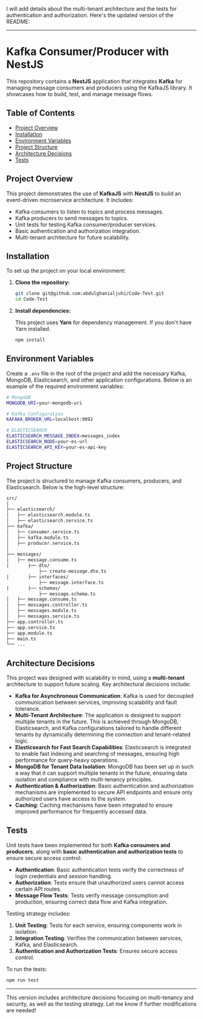 I will add details about the multi-tenant architecture and the tests for authentication and authorization. Here's the updated version of the README:

---

# Kafka Consumer/Producer with NestJS

This repository contains a **NestJS** application that integrates **Kafka** for managing message consumers and producers using the KafkaJS library. It showcases how to build, test, and manage message flows.

## Table of Contents

- [Project Overview](#project-overview)
- [Installation](#installation)
- [Environment Variables](#environment-variables)
- [Project Structure](#project-structure)
- [Architecture Decisions](#architecture-decisions)
- [Tests](#tests)

## Project Overview

This project demonstrates the use of **KafkaJS** with **NestJS** to build an event-driven microservice architecture. It includes:
- Kafka consumers to listen to topics and process messages.
- Kafka producers to send messages to topics.
- Unit tests for testing Kafka consumer/producer services.
- Basic authentication and authorization integration.
- Multi-tenant architecture for future scalability.

## Installation

To set up the project on your local environment:

1. **Clone the repository:**

    ```bash
    git clone git@github.com:abdulghanialjuhi/Code-Test.git
    cd Code-Test
    ```

2. **Install dependencies:**

    This project uses **Yarn** for dependency management. If you don't have Yarn installed.

    ```bash
    npm install
    ```

## Environment Variables

Create a `.env` file in the root of the project and add the necessary Kafka, MongoDB, Elasticsearch, and other application configurations. Below is an example of the required environment variables:

```bash
# MongoDB
MONGODB_URI=your-mongodb-uri

# Kafka Configuration
KAFAKA_BROKER_URL=localhost:9092

# ELASTICSEARCH
ELASTICSEARCH_MESSAGE_INDEX=messages_index
ELASTICSEARCH_NODE=your-es-url
ELASTICSEARCH_API_KEY=your-es-api-key
```

## Project Structure

The project is structured to manage Kafka consumers, producers, and Elasticsearch. Below is the high-level structure:

```bash
src/
│
├── elasticsearch/                 
│   ├── elasticsearch.module.ts 
│   ├── elasticsearch.service.ts 
├── kafka/                 
│   ├── consumer.service.ts 
│   ├── kafka.module.ts 
│   ├── producer.service.ts 
│
├── messages/              
│   ├── message.consume.ts
|       ├── dto/
            ├── create-message.dto.ts
|       ├── interfaces/
            ├── message.interface.ts
|       ├── schemas/
            ├── message.schema.ts
│   ├── message.consume.ts
│   ├── messages.controller.ts
│   ├── messages.module.ts
│   ├── messages.service.ts 
├── app.controller.ts  
├── app.service.ts  
├── app.module.ts  
├── main.ts                
└── ...
```

## Architecture Decisions

This project was designed with scalability in mind, using a **multi-tenant** architecture to support future scaling. Key architectural decisions include:

- **Kafka for Asynchronous Communication**: Kafka is used for decoupled communication between services, improving scalability and fault tolerance.
- **Multi-Tenant Architecture**: The application is designed to support multiple tenants in the future. This is achieved through MongoDB, Elasticsearch, and Kafka configurations tailored to handle different tenants by dynamically determining the connection and tenant-related logic.
- **Elasticsearch for Fast Search Capabilities**: Elasticsearch is integrated to enable fast indexing and searching of messages, ensuring high performance for query-heavy operations.
- **MongoDB for Tenant Data Isolation**: MongoDB has been set up in such a way that it can support multiple tenants in the future, ensuring data isolation and compliance with multi-tenancy principles.
- **Authentication & Authorization**: Basic authentication and authorization mechanisms are implemented to secure API endpoints and ensure only authorized users have access to the system.
- **Caching**: Caching mechanisms have been integrated to ensure improved performance for frequently accessed data.

## Tests

Unit tests have been implemented for both **Kafka consumers and producers**, along with **basic authentication and authorization tests** to ensure secure access control:

- **Authentication**: Basic authentication tests verify the correctness of login credentials and session handling.
- **Authorization**: Tests ensure that unauthorized users cannot access certain API routes.
- **Message Flow Tests**: Tests verify message consumption and production, ensuring correct data flow and Kafka integration.

Testing strategy includes:

1. **Unit Testing**: Tests for each service, ensuring components work in isolation.
2. **Integration Testing**: Verifies the communication between services, Kafka, and Elasticsearch.
3. **Authentication and Authorization Tests**: Ensures secure access control.

To run the tests:

```bash
npm run test
```

---

This version includes architecture decisions focusing on multi-tenancy and security, as well as the testing strategy. Let me know if further modifications are needed!